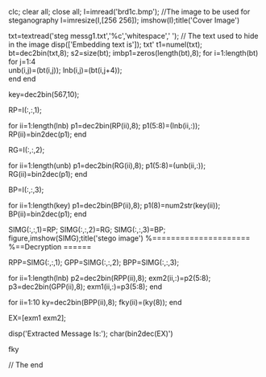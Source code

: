 clc;
clear all;
close all;
I=imread('brd1c.bmp');  //The image to be used for steganography
I=imresize(I,[256 256]);
imshow(I);title('Cover Image')

txt=textread('steg messg1.txt','%c','whitespace','   '); // The text used to hide in the image 
disp(['Embedding text is']);
txt'
t1=numel(txt);
bt=dec2bin(txt,8);
s2=size(bt);
imbp1=zeros(length(bt),8);
for i=1:length(bt)
    for j=1:4    
        unb(i,j)=(bt(i,j));
        lnb(i,j)=(bt(i,j+4));       
    end
end

key=dec2bin(567,10);

RP=I(:,:,1);

for ii=1:length(lnb)
    p1=dec2bin(RP(ii),8);
    p1(5:8)=(lnb(ii,:));
    RP(ii)=bin2dec(p1);
end


RG=I(:,:,2);

for ii=1:length(unb)
    p1=dec2bin(RG(ii),8);
    p1(5:8)=(unb(ii,:));
    RG(ii)=bin2dec(p1);
end

BP=I(:,:,3);


for ii=1:length(key)
    p1=dec2bin(BP(ii),8);
    p1(8)=num2str(key(ii));
    BP(ii)=bin2dec(p1);
end

SIMG(:,:,1)=RP;
SIMG(:,:,2)=RG;
SIMG(:,:,3)=BP;
 figure,imshow(SIMG);title('stego image')
%=====================
%==Decryption ======

RPP=SIMG(:,:,1);
GPP=SIMG(:,:,2);
BPP=SIMG(:,:,3);

for ii=1:length(lnb)
    p2=dec2bin(RPP(ii),8);
    exm2(ii,:)=p2(5:8);
    p3=dec2bin(GPP(ii),8);
    exm1(ii,:)=p3(5:8);
end

for ii=1:10
    ky=dec2bin(BPP(ii),8);
    fky(ii)=(ky(8));
end

EX=[exm1 exm2];

disp('Extracted Message Is:');
char(bin2dec(EX)')
    
fky

// The end

